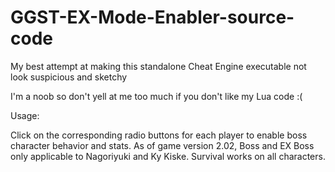 # GGST-EX-Mode-Enabler-source-code
My best attempt at making this standalone Cheat Engine executable not look suspicious and sketchy

I'm a noob so don't yell at me too much if you don't like my Lua code :(

Usage:

Click on the corresponding radio buttons for each player to enable boss character behavior and stats.
As of game version 2.02, Boss and EX Boss only applicable to Nagoriyuki and Ky Kiske.
Survival works on all characters.
